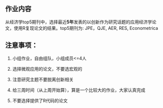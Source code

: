 ## 作业内容

从经济学top5期刊中，选择最近**5年**发表的以创新作为研究话题的应用经济学论文，使用R复现论文的结果。top5期刊为: JPE，QJE, AER, RES, Econometrica

## 注意事项：

1. 小组作业，自由组队，小组成员<=4人

2. 选择微观应用的论文，不要选宏观的

3. 注意研究主题不要脱离创新相关

4. 给三周时间（从上周开始算），算是一个比较大的作业，大家认真完成

5. 不要选择提供了R代码的论文
